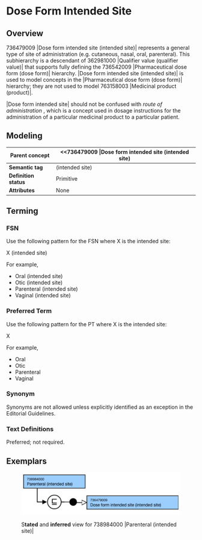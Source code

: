 # Dose Form Intended Site

## Overview

736479009 |Dose form intended site (intended site)| represents a general type of site of administration (e.g. cutaneous, nasal, oral, parenteral). This subhierarchy is a descendant of 362981000 |Qualifier value (qualifier value)| that supports fully defining the 736542009 |Pharmaceutical dose form (dose form)| hierarchy. |Dose form intended site (intended site)| is used to model concepts in the |Pharmaceutical dose form (dose form)| hierarchy; they are not used to model 763158003 |Medicinal product (product)|.

|Dose form intended site| should not be confused with _route of administration_ , which is a concept used in dosage instructions for the administration of a particular medicinal product to a particular patient.

## Modeling

| **Parent concept**    | <<736479009 \|Dose form intended site (intended site)  |
| --------------------- | ------------------------------------------------------ |
| **Semantic tag**      | (intended site)                                        |
| **Definition status** | Primitive                                              |
| **Attributes**        | None                                                   |

## Terming

### FSN

Use the following pattern for the FSN where X is the intended site:

X (intended site)

For example,

* Oral (intended site)
* Otic (intended site)
* Parenteral (intended site)
* Vaginal (intended site)

### Preferred Term

Use the following pattern for the PT where X is the intended site:

X

For example,

* Oral
* Otic
* Parenteral
* Vaginal

### Synonym

Synonyms are not allowed unless explicitly identified as an exception in the Editorial Guidelines.

### Text Definitions

Preferred; not required.

## Exemplars

<figure><img src="../../../../../../../.gitbook/assets/image (92).png" alt=""><figcaption><p>S<strong>tated</strong> and <strong>inferred</strong> view for 738984000 |Parenteral (intended site)|</p></figcaption></figure>
